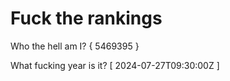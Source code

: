 # Fuck the rankings

Who the hell am I?
{ 5469395 }

What fucking year is it?
[ 2024-07-27T09:30:00Z ]
